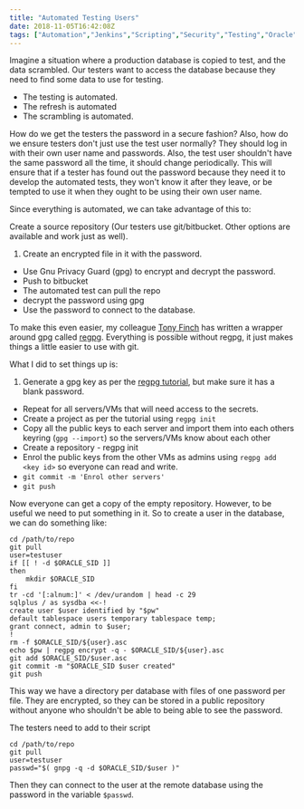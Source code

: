 ```yaml
---
title: "Automated Testing Users"
date: 2018-11-05T16:42:08Z
tags: ["Automation","Jenkins","Scripting","Security","Testing","Oracle","GPG"]
---
```


Imagine a situation where a production database is copied to test, and the data scrambled.
Our testers want to access the database because they need to find some data to use for testing.

* The testing is automated.
* The refresh is automated
* The scrambling is automated.

How do we get the testers the password in a secure fashion? Also, how do we ensure testers don't
just use the test user normally? They should log in with their own user name and passwords. Also,
the test user shouldn't have the same password all the time, it should change periodically. 
This will ensure that if a tester has found out the password because they need it to develop
the automated tests, they won't know it after they leave, or be tempted to use it when they
ought to be using their own user name.

Since everything is automated, we can take advantage of this to:

Create a source repository (Our testers use git/bitbucket. Other options are available and work just as well).

1. Create an encrypted file in it with the password.
* Use Gnu Privacy Guard (gpg) to encrypt and decrypt the password. 
* Push to bitbucket
* The automated test can pull the repo
* decrypt the password using gpg
* Use the password to connect to the database.

To make this even easier, my colleague [Tony Finch](https://dotat.at/) has written a wrapper
around gpg called [regpg](https://dotat.at/prog/regpg/). Everything is possible without regpg, it just makes
things a little easier to use with git.

What I did to set things up is:

1. Generate a gpg key as per the [regpg tutorial](https://dotat.at/prog/regpg/doc/tutorial.html), but make sure it has a blank password.  
* Repeat for all servers/VMs that will need access to the secrets.
* Create a project as per the tutorial using `regpg init`
* Copy all the public keys to each server and import them into each others keyring (`gpg --import`) so the servers/VMs know about each other
* Create a repository - regpg init
* Enrol the public keys from the other VMs as admins using `regpg add <key id>` so everyone can read and write.
* `git commit -m 'Enrol other servers'` 
* `git push`

Now everyone can get a copy of the empty repository. However, to be useful we need to put something in it. So to 
create a user in the database, we can do something like:

    cd /path/to/repo
    git pull
    user=testuser
    if [[ ! -d $ORACLE_SID ]]
    then
        mkdir $ORACLE_SID
    fi
    tr -cd '[:alnum:]' < /dev/urandom | head -c 29
    sqlplus / as sysdba <<-! 
    create user $user identified by "$pw"
    default tablespace users temporary tablespace temp;
    grant connect, admin to $user;
    !
    rm -f $ORACLE_SID/${user}.asc
    echo $pw | regpg encrypt -q - $ORACLE_SID/${user}.asc
    git add $ORACLE_SID/$user.asc
    git commit -m "$ORACLE_SID $user created"
    git push

This way we have a directory per database with files of one password per file. They are encrypted, so they can
be stored in a public repository without anyone who shouldn't be able to being able to see the password.

The testers need to add to their script 

    cd /path/to/repo
    git pull
    user=testuser
    passwd="$( gnpg -q -d $ORACLE_SID/$user )"

Then they can connect to the user at the remote database using the password in the variable `$passwd`.

